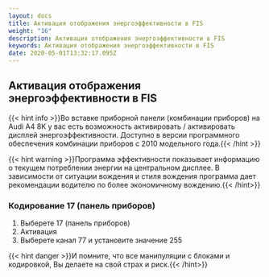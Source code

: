 ```yaml
---
layout: docs
title: Активация отображения энергоэффективности в FIS
weight: "16"
description: Активация отображения энергоэффективности в FIS
keywords: Активация отображения энергоэффективности в FIS
date: 2020-05-01T13:32:17.095Z
---
```

## Активация отображения энергоэффективности в FIS

{{< hint info >}}Во вставке приборной панели (комбинации приборов) на Audi A4 8K у вас есть возможность активировать / активировать дисплей энергоэффективности. Доступно в версии программного обеспечения комбинации приборов с 2010 модельного года.{{< /hint >}}

{{< hint warning >}}Программа эффективности
показывает информацию о текущем потреблении энергии на центральном дисплее. В зависимости от ситуации вождения и стиля вождения программа дает рекомендации водителю по более экономичному вождению.{{< /hint>}}

### **Кодирование 17 (панель приборов)**

1. Выберете 17 (панель приборов)
2. Активация
3. Выберете канал 77 и установите значение 255

{{< hint danger >}}И помните, что все манипуляции с блоками и кодировкой, Вы делаете на свой страх и риск.{{< /hint>}}